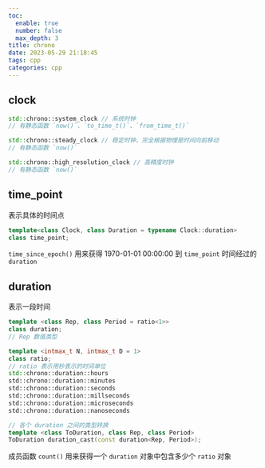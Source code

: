 ```yaml
---
toc:
  enable: true
  number: false
  max_depth: 3
title: chrono
date: 2023-05-29 21:18:45
tags: cpp
categories: cpp
---
```


## clock

```cpp
std::chrono::system_clock // 系统时钟
// 有静态函数 `now()`、`to_time_t()`、`from_time_t()`

std::chrono::steady_clock // 稳定时钟，完全根据物理是时间向前移动
// 有静态函数 `now()`

std::chrono::high_resolution_clock // 高精度时钟 
// 有静态函数 `now()`
```

## time_point

表示具体的时间点

```cpp
template<class Clock, class Duration = typename Clock::duration>
class time_point;
```

`time_since_epoch()` 用来获得 1970-01-01 00:00:00 到 `time_point` 时间经过的 `duration`

## duration

表示一段时间

```cpp
template <class Rep, class Period = ratio<1>>
class duration;
// Rep 数值类型

template <intmax_t N, intmax_t D = 1>
class ratio;
// ratio 表示用秒表示的时间单位
std::chrono::duration::hours
std::chrono::duration::minutes
std::chrono::duration::seconds
std::chrono::duration::millseconds
std::chrono::duration::microseconds
std::chrono::duration::nanoseconds

// 各个 duration 之间的类型转换
template <class ToDuration, class Rep, class Period>
ToDuration duration_cast(const duration<Rep, Period>);
```

成员函数 `count()` 用来获得一个 `duration` 对象中包含多少个 `ratio` 对象